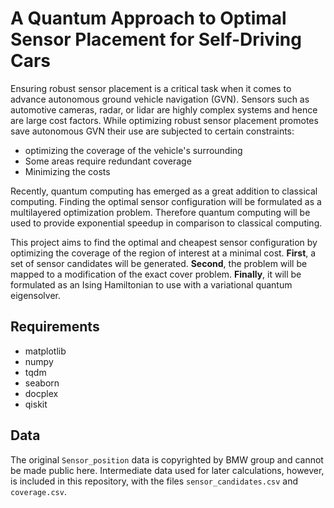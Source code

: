 # A Quantum Approach to Optimal Sensor Placement for Self-Driving Cars

Ensuring robust sensor placement is a critical task when it comes to advance autonomous ground vehicle navigation (GVN).
Sensors such as automotive cameras, radar, or lidar are highly complex systems and hence are large cost factors.
While optimizing robust sensor placement promotes save autonomous GVN their use are subjected to certain constraints:

- optimizing the coverage of the vehicle's surrounding
- Some areas require redundant coverage
- Minimizing the costs

Recently, quantum computing has emerged as a great addition to classical computing.
Finding the optimal sensor configuration will be formulated as a multilayered optimization problem.
Therefore quantum computing will be used to provide exponential speedup in comparison to classical computing.

This project aims to find the optimal and cheapest sensor configuration by optimizing the coverage of the region of interest at a minimal cost.
__First__, a set of sensor candidates will be generated.
__Second__, the problem will be mapped to a modification of the exact cover problem.
__Finally__, it will be formulated as an Ising Hamiltonian to use with a variational quantum eigensolver.


## Requirements

- matplotlib
- numpy
- tqdm
- seaborn
- docplex
- qiskit


## Data

The original `Sensor_position` data is copyrighted by BMW group and cannot be made public here.
Intermediate data used for later calculations, however, is included in this repository, with the files `sensor_candidates.csv` and `coverage.csv`.

